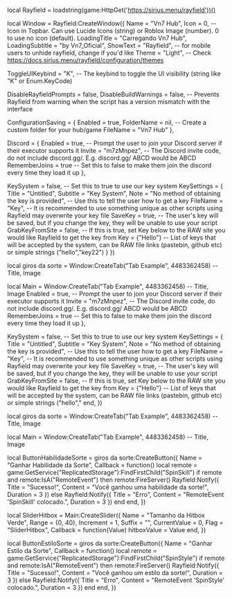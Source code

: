 local Rayfield = loadstring(game:HttpGet('https://sirius.menu/rayfield'))()

local Window = Rayfield:CreateWindow({
   Name = "Vn7 Hub",
   Icon = 0, -- Icon in Topbar. Can use Lucide Icons (string) or Roblox Image (number). 0 to use no icon (default).
   LoadingTitle = "Carregando Vn7 Hub",
   LoadingSubtitle = "by Vn7_Oficial",
   ShowText = "Rayfield", -- for mobile users to unhide rayfield, change if you'd like
   Theme = "Light", -- Check https://docs.sirius.menu/rayfield/configuration/themes

   ToggleUIKeybind = "K", -- The keybind to toggle the UI visibility (string like "K" or Enum.KeyCode)

   DisableRayfieldPrompts = false,
   DisableBuildWarnings = false, -- Prevents Rayfield from warning when the script has a version mismatch with the interface

   ConfigurationSaving = {
      Enabled = true,
      FolderName = nil, -- Create a custom folder for your hub/game
      FileName = "Vn7 Hub"
   },

   Discord = {
      Enabled = true, -- Prompt the user to join your Discord server if their executor supports it
      Invite = "m7zMnpez", -- The Discord invite code, do not include discord.gg/. E.g. discord.gg/ ABCD would be ABCD
      RememberJoins = true -- Set this to false to make them join the discord every time they load it up
   },

   KeySystem = false, -- Set this to true to use our key system
   KeySettings = {
      Title = "Untitled",
      Subtitle = "Key System",
      Note = "No method of obtaining the key is provided", -- Use this to tell the user how to get a key
      FileName = "Key", -- It is recommended to use something unique as other scripts using Rayfield may overwrite your key file
      SaveKey = true, -- The user's key will be saved, but if you change the key, they will be unable to use your script
      GrabKeyFromSite = false, -- If this is true, set Key below to the RAW site you would like Rayfield to get the key from
      Key = {"Hello"} -- List of keys that will be accepted by the system, can be RAW file links (pastebin, github etc) or simple strings ("hello","key22")
   }
})



local giros da sorte = Window:CreateTab("Tab Example", 4483362458) -- Title, Image


local Main = Window:CreateTab("Tab Example", 4483362458) -- Title, Image
      Enabled = true, -- Prompt the user to join your Discord server if their executor supports it
      Invite = "m7zMnpez", -- The Discord invite code, do not include discord.gg/. E.g. discord.gg/ ABCD would be ABCD
      RememberJoins = true -- Set this to false to make them join the discord every time they load it up
   },

   KeySystem = false, -- Set this to true to use our key system
   KeySettings = {
      Title = "Untitled",
      Subtitle = "Key System",
      Note = "No method of obtaining the key is provided", -- Use this to tell the user how to get a key
      FileName = "Key", -- It is recommended to use something unique as other scripts using Rayfield may overwrite your key file
      SaveKey = true, -- The user's key will be saved, but if you change the key, they will be unable to use your script
      GrabKeyFromSite = false, -- If this is true, set Key below to the RAW site you would like Rayfield to get the key from
      Key = {"Hello"} -- List of keys that will be accepted by the system, can be RAW file links (pastebin, github etc) or simple strings ("hello","
   end,
})




local giros da sorte = Window:CreateTab("Tab Example", 4483362458) -- Title, Image


local Main = Window:CreateTab("Tab Example", 4483362458) -- Title, Image



local ButtonHabilidadeSorte = giros da sorte:CreateButton({
   Name = "Ganhar Habilidade da Sorte",
   Callback = function()
      local remote = game:GetService("ReplicatedStorage"):FindFirstChild("SpinSkill")
      if remote and remote:IsA("RemoteEvent") then
         remote:FireServer()
         Rayfield:Notify({
            Title = "Sucesso!",
            Content = "Você ganhou uma habilidade da sorte!",
            Duration = 3
         })
      else
         Rayfield:Notify({
            Title = "Erro",
            Content = "RemoteEvent 'SpinSkill' colocado.",
            Duration = 3
         })
      end
   end,
})



local SliderHitbox = Main:CreateSlider({
   Name = "Tamanho da Hitbox Verde",
   Range = {0, 40},
   Increment = 1,
   Suffix = "",
   CurrentValue = 0,
   Flag = "SliderHitbox",
   Callback = function(Value)
      hitboxValue = Value
   end,
})



local ButtonEstiloSorte = giros da sorte:CreateButton({
   Name = "Ganhar Estilo da Sorte",
   Callback = function()
      local remote = game:GetService("ReplicatedStorage"):FindFirstChild("SpinStyle")
      if remote and remote:IsA("RemoteEvent") then
         remote:FireServer()
         Rayfield:Notify({
            Title = "Sucesso!",
            Content = "Você ganhou um estilo da sorte!",
            Duration = 3
         })
      else
         Rayfield:Notify({
            Title = "Erro",
            Content = "RemoteEvent 'SpinStyle' colocado.",
            Duration = 3
         })
      end
   end,
})
